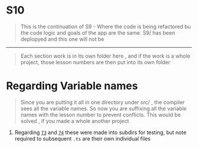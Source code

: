 # S10

> This is the continuation of S9 - Where the code is being refactored bu the code logic and goals of the app are the same. S9/ has been deplopyed and this one will not be

---

> Each section work is in its own folder here , and if the work is a whole project, those lesson numbers are then put into its own folder

# Regarding Variable names

> Since you are putting it all in one directory under src/ , the compiler sees all the variable names. So now you are suffixing all the variable names with the lesson number to prevent conflicts. This would be solved , if you made a whole another project

1. Regarding [`73`](./S5/73/) and [`74`](./S5/74/) these were made into subdirs for testing, but note required to subsequent `.ts` are their own individual files
